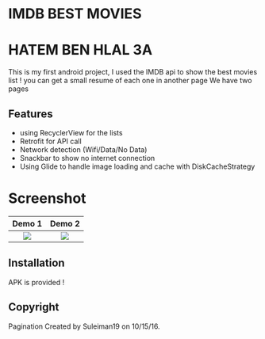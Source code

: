 # IMDB BEST MOVIES
# HATEM BEN HLAL 3A

This is my first android project, I used the IMDB api to show the best movies list ! you can get a small resume of each one in another page
We have two pages

## Features

- using RecyclerView for the lists
- Retrofit for API call
- Network detection (Wifi/Data/No Data)
- Snackbar to show no internet connection
- Using Glide to handle image loading  and cache with DiskCacheStrategy


# Screenshot

Demo 1                     | Demo 2
:-------------------------: | :--------------------------:
![](https://github.com/HatemBenHlal/AndroidProject/blob/master/1.png) | ![](https://github.com/HatemBenHlal/AndroidProject/blob/master/2.png)


## Installation

APK is provided !

## Copyright

Pagination Created by Suleiman19 on 10/15/16.